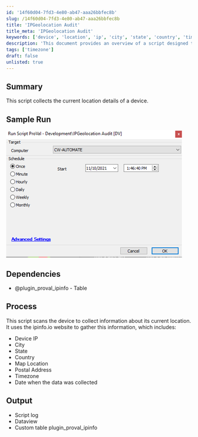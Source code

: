 ```yaml
---
id: '14f60d04-7fd3-4e80-ab47-aaa26bbfec8b'
slug: /14f60d04-7fd3-4e80-ab47-aaa26bbfec8b
title: 'IPGeolocation Audit'
title_meta: 'IPGeolocation Audit'
keywords: ['device', 'location', 'ip', 'city', 'state', 'country', 'timezone']
description: 'This document provides an overview of a script designed to collect the current location details of a device. It utilizes the ipinfo.io website to gather information such as device IP, city, state, country, map location, postal address, and timezone, along with a timestamp of when the data was collected.'
tags: ['timezone']
draft: false
unlisted: true
---
```


## Summary

This script collects the current location details of a device.

## Sample Run

![Sample Run](../../static/img/IPGeolocation-Audit/image_1.png)

## Dependencies

- @plugin_proval_ipinfo - Table

## Process

This script scans the device to collect information about its current location. It uses the ipinfo.io website to gather this information, which includes:
- Device IP
- City
- State
- Country
- Map Location
- Postal Address
- Timezone
- Date when the data was collected

## Output

- Script log
- Dataview
- Custom table plugin_proval_ipinfo

